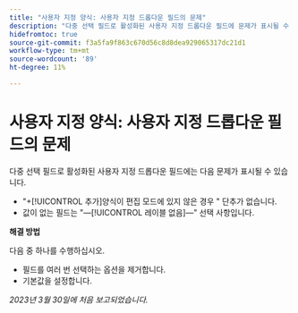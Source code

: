 ```yaml
---
title: "사용자 지정 양식: 사용자 지정 드롭다운 필드의 문제"
description: "다중 선택 필드로 활성화된 사용자 지정 드롭다운 필드에 문제가 표시될 수 있습니다."
hidefromtoc: true
source-git-commit: f3a5fa9f863c670d56c8d8dea929065317dc21d1
workflow-type: tm+mt
source-wordcount: '89'
ht-degree: 11%

---
```



# 사용자 지정 양식: 사용자 지정 드롭다운 필드의 문제

다중 선택 필드로 활성화된 사용자 지정 드롭다운 필드에는 다음 문제가 표시될 수 있습니다.

* &quot;+[!UICONTROL 추가]양식이 편집 모드에 있지 않은 경우 &quot; 단추가 없습니다.
* 값이 없는 필드는 &quot;—[!UICONTROL 레이블 없음]—&quot; 선택 사항입니다.

**해결 방법**

다음 중 하나를 수행하십시오.

* 필드를 여러 번 선택하는 옵션을 제거합니다.
* 기본값을 설정합니다.

_2023년 3월 30일에 처음 보고되었습니다._

